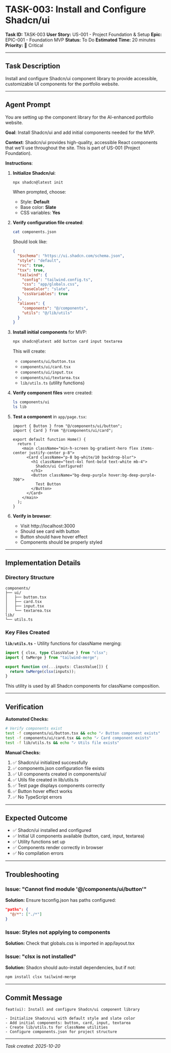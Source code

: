 # TASK-003: Install and Configure Shadcn/ui

**Task ID:** TASK-003
**User Story:** US-001 - Project Foundation & Setup
**Epic:** EPIC-001 - Foundation MVP
**Status:** To Do
**Estimated Time:** 20 minutes
**Priority:** 🔴 Critical

---

## Task Description

Install and configure Shadcn/ui component library to provide accessible, customizable UI components for the portfolio website.

---

## Agent Prompt

You are setting up the component library for the AI-enhanced portfolio website.

**Goal**: Install Shadcn/ui and add initial components needed for the MVP.

**Context**: Shadcn/ui provides high-quality, accessible React components that we'll use throughout the site. This is part of US-001 (Project Foundation).

**Instructions**:

1. **Initialize Shadcn/ui**:
   ```bash
   npx shadcn@latest init
   ```

   When prompted, choose:
   - Style: **Default**
   - Base color: **Slate**
   - CSS variables: **Yes**

2. **Verify configuration file created**:
   ```bash
   cat components.json
   ```

   Should look like:
   ```json
   {
     "$schema": "https://ui.shadcn.com/schema.json",
     "style": "default",
     "rsc": true,
     "tsx": true,
     "tailwind": {
       "config": "tailwind.config.ts",
       "css": "app/globals.css",
       "baseColor": "slate",
       "cssVariables": true
     },
     "aliases": {
       "components": "@/components",
       "utils": "@/lib/utils"
     }
   }
   ```

3. **Install initial components** for MVP:
   ```bash
   npx shadcn@latest add button card input textarea
   ```

   This will create:
   - `components/ui/button.tsx`
   - `components/ui/card.tsx`
   - `components/ui/input.tsx`
   - `components/ui/textarea.tsx`
   - `lib/utils.ts` (utility functions)

4. **Verify component files** were created:
   ```bash
   ls components/ui
   ls lib
   ```

5. **Test a component** in `app/page.tsx`:
   ```tsx
   import { Button } from "@/components/ui/button";
   import { Card } from "@/components/ui/card";

   export default function Home() {
     return (
       <main className="min-h-screen bg-gradient-hero flex items-center justify-center p-8">
         <Card className="p-8 bg-white/10 backdrop-blur">
           <h1 className="text-4xl font-bold text-white mb-4">
             Shadcn/ui Configured!
           </h1>
           <Button className="bg-deep-purple hover:bg-deep-purple-700">
             Test Button
           </Button>
         </Card>
       </main>
     );
   }
   ```

6. **Verify in browser**:
   - Visit http://localhost:3000
   - Should see card with button
   - Button should have hover effect
   - Components should be properly styled

---

## Implementation Details

### Directory Structure
```
components/
├── ui/
│   ├── button.tsx
│   ├── card.tsx
│   ├── input.tsx
│   └── textarea.tsx
lib/
└── utils.ts
```

### Key Files Created

**`lib/utils.ts`** - Utility functions for className merging:
```typescript
import { clsx, type ClassValue } from "clsx";
import { twMerge } from "tailwind-merge";

export function cn(...inputs: ClassValue[]) {
  return twMerge(clsx(inputs));
}
```

This utility is used by all Shadcn components for className composition.

---

## Verification

**Automated Checks:**
```bash
# Verify components exist
test -f components/ui/button.tsx && echo "✓ Button component exists"
test -f components/ui/card.tsx && echo "✓ Card component exists"
test -f lib/utils.ts && echo "✓ Utils file exists"
```

**Manual Checks:**
1. ✅ Shadcn/ui initialized successfully
2. ✅ components.json configuration file exists
3. ✅ UI components created in components/ui/
4. ✅ Utils file created in lib/utils.ts
5. ✅ Test page displays components correctly
6. ✅ Button hover effect works
7. ✅ No TypeScript errors

---

## Expected Outcome

- ✅ Shadcn/ui installed and configured
- ✅ Initial UI components available (button, card, input, textarea)
- ✅ Utility functions set up
- ✅ Components render correctly in browser
- ✅ No compilation errors

---

## Troubleshooting

### Issue: "Cannot find module '@/components/ui/button'"
**Solution:** Ensure tsconfig.json has paths configured:
```json
"paths": {
  "@/*": ["./*"]
}
```

### Issue: Styles not applying to components
**Solution:** Check that globals.css is imported in app/layout.tsx

### Issue: "clsx is not installed"
**Solution:** Shadcn should auto-install dependencies, but if not:
```bash
npm install clsx tailwind-merge
```

---

## Commit Message

```
feat(ui): Install and configure Shadcn/ui component library

- Initialize Shadcn/ui with default style and slate color
- Add initial components: button, card, input, textarea
- Create lib/utils.ts for className utilities
- Configure components.json for project structure
```

---

*Task created: 2025-10-20*
